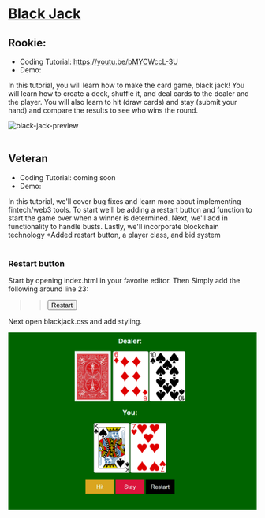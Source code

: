 # [Black Jack](https://youtu.be/bMYCWccL-3U)

## Rookie:
- Coding Tutorial: https://youtu.be/bMYCWccL-3U
- Demo: 

In this tutorial, you will learn how to make the card game, black jack! You will learn how to create a deck, shuffle it, and deal cards to the dealer and the player. You will also learn to hit (draw cards) and stay (submit your hand) and compare the results to see who wins the round.

![black-jack-preview]()<br><br>

## Veteran

- Coding Tutorial: coming soon
- Demo: 

In this tutorial, we'll cover bug fixes and learn more about implementing fintech/web3 tools. To start we'll be adding a restart button and function to start the game over when a winner is determined. Next, we'll add in functionality to handle busts. Lastly, we'll incorporate blockchain technology  *Added restart button, a player class, and bid system<br><br>

### Restart button

Start by opening index.html in your favorite editor. Then Simply add the following around line 23:<br>
>> <button id="restart" onClick="window.location.reload();">Restart</button>

Next open blackjack.css and add styling.

![black-jack-styling](screenshare/restart_button%20.png)